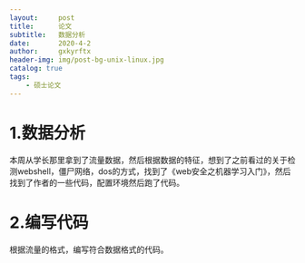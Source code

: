 ```yaml
---
layout:     post
title:      论文
subtitle:   数据分析
date:       2020-4-2
author:     gxkyrftx
header-img: img/post-bg-unix-linux.jpg
catalog: true
tags:
    - 硕士论文
---
```

# 1.数据分析

本周从学长那里拿到了流量数据，然后根据数据的特征，想到了之前看过的关于检测webshell，僵尸网络，dos的方式，找到了《web安全之机器学习入门》，然后找到了作者的一些代码，配置环境然后跑了代码。

# 2.编写代码

根据流量的格式，编写符合数据格式的代码。
